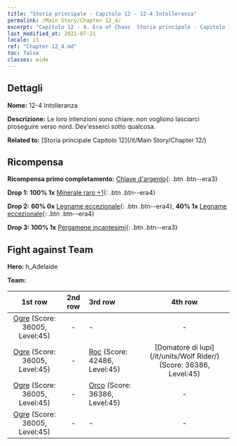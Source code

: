 ```yaml
---
title: "Storia principale - Capitolo 12 - 12-4 Intolleranza"
permalink: /Main Story/Chapter 12_4/
excerpt: "Capitolo 12 - 4. Era of Chaos  Storia principale - Capitolo 12_4. 12-4 Intolleranza"
last_modified_at: 2021-07-21
locale: it
ref: "Chapter 12_4.md"
toc: false
classes: wide
---
```


## Dettagli

 **Nome:** 12-4 Intolleranza

 **Descrizione:** Le loro intenzioni sono chiare: non vogliono lasciarci proseguire verso nord. Dev'esserci sotto qualcosa.

 **Related to:** [Storia principale Capitolo 12](/it/Main Story/Chapter 12/)

## Ricompensa

 **Ricompensa primo completamento:** [Chiave d'argento](/ItemsIT/con_693/){: .btn .btn--era3}

 **Drop 1:** **100% 1x** [Minerale raro +1](/ItemsIT/mat_40/){: .btn .btn--era4}

 **Drop 2:** **60% 0x** [Legname eccezionale](/ItemsIT/mat_34/){: .btn .btn--era4}, **40% 1x** [Legname eccezionale](/ItemsIT/mat_34/){: .btn .btn--era4}

 **Drop 3:** **100% 1x** [Pergamene incantesimi](/ItemsIT/con_694/){: .btn .btn--era3}


## Fight against Team
 **Hero:** h_Adelaide

 **Team:**


  | 1st row | 2nd row | 3rd row | 4th row |
  |:----:|:----:|:----|:----:|
  | [Ogre](/it/units/Ogre/) (Score: 36005, Level:45)  | - | - | - |
  | [Ogre](/it/units/Ogre/) (Score: 36005, Level:45)  | - | [Roc](/it/units/Roc/) (Score: 42486, Level:45)  | [Domatore di lupi](/it/units/Wolf Rider/) (Score: 36386, Level:45)  |
  | [Ogre](/it/units/Ogre/) (Score: 36005, Level:45)  | - | [Orco](/it/units/Orc/) (Score: 36386, Level:45)  | - |
  | [Ogre](/it/units/Ogre/) (Score: 36005, Level:45)  | - | - | - |


